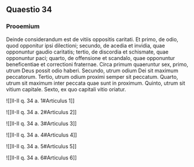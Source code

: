 ## Quaestio 34

### Prooemium

Deinde considerandum est de vitiis oppositis caritati. Et primo, de odio, quod opponitur ipsi dilectioni; secundo, de acedia et invidia, quae opponuntur gaudio caritatis; tertio, de discordia et schismate, quae opponuntur paci; quarto, de offensione et scandalo, quae opponuntur beneficentiae et correctioni fraternae. Circa primum quaeruntur sex, primo, utrum Deus possit odio haberi. Secundo, utrum odium Dei sit maximum peccatorum. Tertio, utrum odium proximi semper sit peccatum. Quarto, utrum sit maximum inter peccata quae sunt in proximum. Quinto, utrum sit vitium capitale. Sexto, ex quo capitali vitio oriatur.

![[II-II q. 34 a. 1#Articulus 1]]

![[II-II q. 34 a. 2#Articulus 2]]

![[II-II q. 34 a. 3#Articulus 3]]

![[II-II q. 34 a. 4#Articulus 4]]

![[II-II q. 34 a. 5#Articulus 5]]

![[II-II q. 34 a. 6#Articulus 6]]

